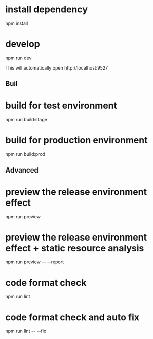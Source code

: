 # install dependency
npm install

# develop
npm run dev

This will automatically open http://localhost:9527

## Buil

# build for test environment
npm run build:stage

# build for production environment
npm run build:prod

## Advanced

# preview the release environment effect
npm run preview

# preview the release environment effect + static resource analysis
npm run preview -- --report

# code format check
npm run lint

# code format check and auto fix
npm run lint -- --fix

